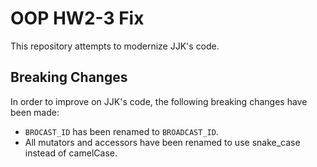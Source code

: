 # OOP HW2-3 Fix

This repository attempts to modernize JJK's code.

## Breaking Changes

In order to improve on JJK's code, the following breaking changes have been made:

- `BROCAST_ID` has been renamed to `BROADCAST_ID`.
- All mutators and accessors have been renamed to use snake_case instead of camelCase.
